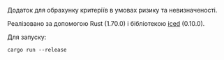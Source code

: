 Додаток для обрахунку критеріїв в умовах ризику та невизначеності.

Реалізовано за допомогою Rust (1.70.0) і бібліотекою [iced](https://github.com/iced-rs/iced) (0.10.0).

Для запуску:
```
cargo run --release
```
